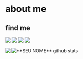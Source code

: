 

<!-- about -->
<h1>about me</h1>


<!-- find me -->
<h2>find me</h2>
<p>
  <a href="" alt="linkedin">
  <img src="https://img.shields.io/badge/LinkedIn-0077B5?style=for-the-badge&logo=linkedin&logoColor=white" /></a>

  <a href="" alt="twitter">
  <img src="https://img.shields.io/badge/Twitter-1DA1F2?style=for-the-badge&logo=twitter&logoColor=white"></a> 

  <a href="">
  <img src="https://img.shields.io/badge/Instagram-E4405F?style=for-the-badge&logo=instagram&logoColor=white"/></a>
  
  <a href="">
  <img src="https://img.shields.io/badge/Gmail-D14836?style=for-the-badge&logo=gmail&logoColor=white"> </a>

  </p>


<a href="https://github.com/Gurupreet">
  <img align="left" src="https://github-readme-stats.vercel.app/api/top-langs/?username=joaorhodenntc&theme=dracula&hide_langs_below=1" />
</a>
<img align="center" src="https://github-readme-stats.vercel.app/api?username=joaorhodenntc&show_icons=true&theme=dracula&line_height=27" alt="**SEU NOME** github stats"/>
